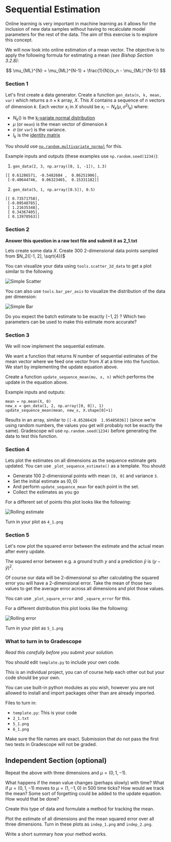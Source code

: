 # Sequential Estimation
Online learning is very important in machine learning as it allows for the inclusion of new data samples without having to recalculate model parameters for the rest of the data. The aim of this exercise is to explore this concept.

We will now look into online estimation of a mean vector. The objective is to apply the following formula for estimating a mean *(see Bishop Section 3.2.8)*:

$$
\mu_{ML}^{N} = \mu_{ML}^{N-1} + \frac{1}{N}(x_n - \mu_{ML}^{N-1})
$$

### Section 1
Let's first create a data generator. Create a function `gen_data(n, k, mean, var)` which returns a $n\times k$ array, $X$. This $X$ contains a sequence of $n$ vectors of dimension $k$. Each vector $x_i$ in $X$ should be $x_i \sim N_k(\mu, \sigma^2I_k)$ where:

* $N_k()$ is the [k-variate normal distribution](https://en.wikipedia.org/wiki/Multivariate_normal_distribution)
* $\mu$ (or `mean`) is the mean vector of dimension $k$
* $\sigma$ (or `var`) is the variance.
* $I_k$ is the [identity matrix](https://en.wikipedia.org/wiki/Identity_matrix)

You should use [`np.random.multivariate_normal`](https://docs.scipy.org/doc/numpy-1.14.0/reference/generated/numpy.random.multivariate_normal.html) for this.

Example inputs and outputs (these examples use `np.random.seed(1234)`):
1. `gen_data(2, 3, np.array([0, 1, -1]), 1.3)`
```
[[ 0.61286571, -0.5482684 ,  0.86251906],
 [-0.40644746,  0.06323465,  0.15331182]]
```
2. `gen_data(5, 1, np.array([0.5]), 0.5)`
```
[[ 0.73571758],
 [-0.09548785],
 [ 1.21635348],
 [ 0.34367405],
 [ 0.13970563]]
```

### Section 2
**Answer this question in a raw text file and submit it as 2_1.txt**

Lets create some data $X$. Create 300 2-dimensional data points sampled from $N_2([-1, 2], \sqrt{4})$

You can visualize your data using `tools.scatter_2d_data` to get a plot similar to the following

![Simple Scatter](images/simple_scatter_2d.png)

You can also use `tools.bar_per_axis` to visualize the distribution of the data per dimension:

![Simple Bar](images/simple_bar_2d.png)

Do you expect the batch estimate to be exactly $(-1, 2)$ ? Which two parameters can be used to make this estimate more accurate?

### Section 3
We will now implement the sequential estimate.

We want a function that returns $N$ number of sequential estimates of the mean vector where we feed one vector from $X$ at a time into the function. 
We start by implementing the update equation above.

Create a function `update_sequence_mean(mu, x, n)` which performs the update in the equation above.

Example inputs and outputs:
```
mean = np.mean(X, 0)
new_x = gen_data(1, 2, np.array([0, 0]), 1)
update_sequence_mean(mean, new_x, X.shape[0]+1)
```

Results in an array, similar to `[[-0.85286428  1.95485036]]` (since we're using random numbers, the values you get will probably not be exactly the same).
Gradescope wil use `np.random.seed(1234)` before generating the data to test this function.

### Section 4
Lets plot the estimates on all dimensions as the sequence estimate gets updated. You can use `_plot_sequence_estimate()` as a template. You should:
* Generate 100 2-dimensional points with mean `[0, 0]` and variance `3`.
* Set the initial estimate as $(0, 0)$
* And perform `update_sequence_mean` for each point in the set.
* Collect the estimates as you go

For a different set of points this plot looks like the following:

![Rolling estimate](./images/rolling_estimate_2d.png)

Turn in your plot as `4_1.png`

### Section 5
Let's now plot the squared error between the estimate and the actual mean after every update.

The squared error between e.g. a ground truth $y$ and a prediction $\hat{y}$ is $(y-\hat{y})^2$.

Of course our data will be 2-dimensional so after calculating the squared error you will have a 2-dimensional error. 
Take the mean of those two values to get the average error across all dimensions and plot those values.

You can use `_plot_square_error` and `_square_error` for this.

For a different distribution this plot looks like the following:

![Rolling error](./images/rolling_error.png)

Turn in your plot as `5_1.png`

### What to turn in to Gradescope
*Read this carefully before you submit your solution.*

You should edit `template.py` to include your own code.

This is an individual project, you can of course help each other out but your code should be your own.

You can use built-in python modules as you wish, however you are not allowed to install and import packages other than are already imported. 

Files to turn in:

- `template.py`: This is your code
- `2_1.txt`
- `5_1.png`
- `6_1.png`

Make sure the file names are exact.
Submission that do not pass the first two tests in Gradescope will not be graded.


## Independent Section (optional)
Repeat the above with three dimensions and $\mu =(0,1,-1)$.

What happens if the mean value changes (perhaps slowly) with time? What if  $\mu =(0,1,-1)$ moves to  $\mu=(1,-1,0)$ in 500 time ticks? 
How would we track the mean? Some sort of forgetting could be added to the update equation. How would that be done?

Create this type of data and formulate a method for tracking the mean.

Plot the estimate of all dimensions and the mean squared error over all three dimensions. Turn in these plots as `indep_1.png` and `indep_2.png`.

Write a short summary how your method works.
